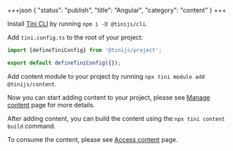 +++json
{
  "status": "publish",
  "title": "Angular",
  "category": "content"
}
+++

Install [Tini CLI](/cli) by running `npm i -D @tinijs/cli`.

Add `tini.config.ts` to the root of your project:

```ts
import {defineTiniConfig} from '@tinijs/project';

export default defineTiniConfig({});
```

Add content module to your project by running `npx tini module add @tinijs/content`.

Now you can start adding content to your project, please see [Manage content](/module/content-manage) page for more details.

After adding content, you can build the content using the `npx tini content build` command.

To consume the content, please see [Access content](/module/content-access) page.
